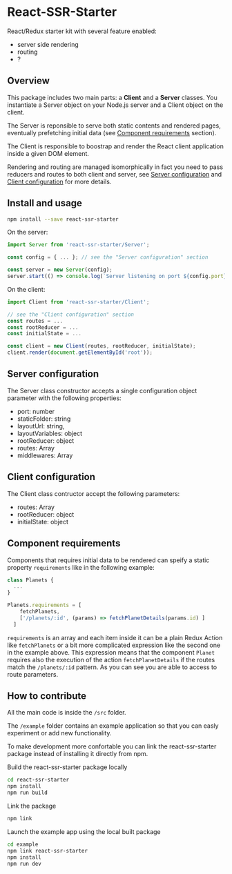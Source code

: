 # React-SSR-Starter
React/Redux starter kit with several feature enabled:

- server side rendering
- routing
- ?

## Overview
This package includes two main parts: a **Client** and a **Server** classes.
You instantiate a Server object on your Node.js server and a Client object on the client.

The Server is reponsible to serve both static contents and rendered pages, eventually prefetching initial data (see [Component requirements](#component-requirements) section).

The Client is responsible to boostrap and render the React client application inside a given DOM element.

Rendering and routing are managed isomorphically in fact you need to pass reducers and routes to both client and server, see [Server configuration](#server-configuration) and [Client configuration](#client-configuration) for more details.


## Install and usage

``` sh
npm install --save react-ssr-starter
```

On the server:

``` js
import Server from 'react-ssr-starter/Server';

const config = { ... }; // see the "Server configuration" section

const server = new Server(config);
server.start(() => console.log(`Server listening on port ${config.port}`));
```

On the client:

``` js
import Client from 'react-ssr-starter/Client';

// see the "Client configuration" section
const routes = ...
const rootReducer = ...
const initialState = ...

const client = new Client(routes, rootReducer, initialState);
client.render(document.getElementById('root'));
```

## Server configuration
The Server class constructor accepts a single configuration object parameter with the following properties:

  * port: number
  * staticFolder: string
  * layoutUrl: string,
  * layoutVariables: object
  * rootReducer: object
  * routes: Array
  * middlewares: Array

## Client configuration
The Client class contructor accept the following parameters:

* routes: Array
* rootReducer: object
* initialState: object

## Component requirements
Components that requires initial data to be rendered can speify a static property <code>requirements</code> like in the following example:

``` js
class Planets {
  ...
}

Planets.requirements = [
    fetchPlanets,
    ['/planets/:id', (params) => fetchPlanetDetails(params.id) ]
  ]
```

<code>requirements</code> is an array and each item inside it can be a plain Redux Action like 
<code>fetchPlanets</code> or a bit more complicated expression like the second one in the example above. This expression means that the component <code>Planet</code> requires also the execution of the action <code>fetchPlanetDetails</code> if the routes match the <code>/planets/:id</code> pattern. As you can see you are able to access to route parameters.


## How to contribute

All the main code is inside the <code>/src</code> folder.

The <code>/example</code> folder contains an example application so that you can easly experiment or add new functionality.


To make development more confortable you can link the react-ssr-starter package instead of installing it directly from npm.

Build the react-ssr-starter package locally

``` sh
cd react-ssr-starter
npm install
npm run build
```

Link the package

``` sh
npm link
```

Launch the example app using the local built package

``` sh
cd example
npm link react-ssr-starter
npm install
npm run dev
```